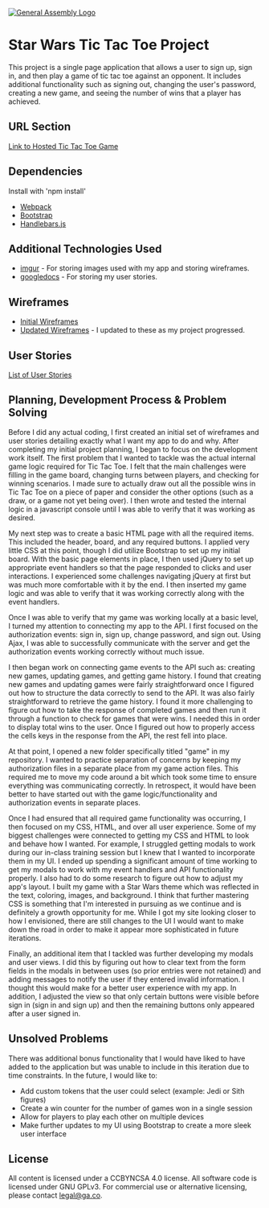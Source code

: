 [![General Assembly Logo](https://camo.githubusercontent.com/1a91b05b8f4d44b5bbfb83abac2b0996d8e26c92/687474703a2f2f692e696d6775722e636f6d2f6b6538555354712e706e67)](https://generalassemb.ly/education/web-development-immersive)

# Star Wars Tic Tac Toe Project

This project is a single page application that allows a user to sign up, sign in, and then play a game of tic tac toe against an opponent. It includes additional functionality such as signing out, changing the user's password, creating a new game, and seeing the number of wins that a player has achieved.

## URL Section
[Link to Hosted Tic Tac Toe Game](https://rrdaniels85.github.io/wdi-tictactoe-game/)

## Dependencies

Install with 'npm install'
-   [Webpack](https://webpack.github.io)
-   [Bootstrap](http://getbootstrap.com)
-   [Handlebars.js](http://handlebarsjs.com)

## Additional Technologies Used

-   [imgur](http://imgur.com/) - For storing images used with my app and storing wireframes.
-   [googledocs](https://www.google.com/docs/about/) - For storing my user stories.

## Wireframes

-   [Initial Wireframes](http://imgur.com/a/kPpbs)
-   [Updated Wireframes](http://imgur.com/a/W8Tx6) - I updated to these as my project progressed.

## User Stories

[List of User Stories](https://docs.google.com/document/d/1yhYfxM2QOfAREWLdPOLoN9FjDc9Ps4tP5jKFVTuB2I0/edit?usp=sharing)

## Planning, Development Process & Problem Solving

Before I did any actual coding, I first created an initial set of wireframes and user stories detailing exactly what I want my app to do and why. After completing my initial project planning, I
began to focus on the development work itself. The first problem that I wanted
to tackle was the actual internal game logic required for Tic Tac Toe. I felt
that the main challenges were filling in the game board, changing turns between players,
and checking for winning scenarios. I made sure to actually draw out all the possible wins in Tic
Tac Toe on a piece of paper and consider the other options (such as a draw, or a game not yet
being over). I then wrote and tested the internal logic in a javascript console until I was able to verify that it was working as desired.

My next step was to create a basic HTML page with all the required items. This included the header, board, and any required buttons. I applied very little CSS at this point, though I did utilize Bootstrap to set up my initial board. With the basic page elements in place, I then used jQuery to set up appropriate event handlers so that the page responded to clicks and user interactions. I experienced some challenges navigating jQuery at first but was much more comfortable with it by the end. I then inserted my game logic and was able to verify that it was working correctly along with the event handlers.

Once I was able to verify that my game was working locally at a basic level, I turned my attention to connecting my app
to the API. I first focused on the authorization events: sign in, sign up, change password, and sign out. Using Ajax, I was able to successfully communicate with the server and get the authorization events working correctly without much issue.

I then began work on connecting game events to the API such as: creating new games, updating games, and getting game history. I found that creating new games and updating games were fairly straightforward once I figured out how to structure the data correctly to send to the API. It was also fairly straightforward to retrieve the game history. I found it more challenging to figure out how to take the response of completed games and then run it through a function to check for games that were wins. I needed this in order to display total wins to the user. Once I figured out how to properly access the cells keys in the response from the API, the rest fell into place.

At that point, I opened a new folder specifically titled "game" in my repository. I wanted to practice separation of concerns by keeping my authorization files in a separate place from my game action files. This required me to move my code around a bit which took some time to ensure everything was communicating correctly. In retrospect, it would have been better to have started out with the game logic/functionality and authorization events in separate places.

Once I had ensured that all required game functionality was occurring, I then focused on my CSS, HTML, and over all user experience. Some of my biggest challenges were connected to getting my CSS and HTML to look and behave how I wanted. For example, I struggled getting modals to work during our in-class training session but I knew that I wanted to incorporate them in my UI. I ended up spending a significant amount of time working to get my modals to work with my event handlers and API functionality properly. I also had to do some research to figure out how to adjust my app's layout. I built my game with a Star Wars theme which was reflected in the text, coloring, images, and background. I think that further mastering CSS is something that I'm interested in pursuing as we continue and is definitely a growth opportunity for me. While I got my site looking closer to how I envisioned, there are still changes to the UI I would want to make down the road in order to make it appear more sophisticated in future iterations.

Finally, an additional item that I tackled was further developing my modals and user views. I did this by figuring out how to clear text from the form fields in the modals in between uses (so prior entries were not retained) and adding messages to notify the user if they entered invalid information. I thought this would make for a better user experience with my app. In addition, I adjusted the view so that only certain buttons were visible before sign in (sign in and sign up) and then the remaining buttons only appeared after a user signed in.

## Unsolved Problems

There was additional bonus functionality that I would have liked to have added to the application but was unable to include in this iteration due to time constraints. In the future, I would like to:

-   Add custom tokens that the user could select (example: Jedi or Sith figures)
-   Create a win counter for the number of games won in a single session
-   Allow for players to play each other on multiple devices
-   Make further updates to my UI using Bootstrap to create a more sleek user interface

## License

All content is licensed under a CC­BY­NC­SA 4.0 license.
All software code is licensed under GNU GPLv3. For commercial use or alternative licensing, please contact legal@ga.co.
